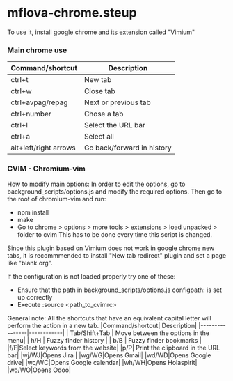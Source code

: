 # mflova-chrome.steup
To use it, install google chrome and its extension called "Vimium"

### Main chrome use
|Command/shortcut| Description|
|----------------|------------|
|ctrl+t|New tab|
|ctrl+w|Close tab|
|ctrl+avpag/repag|Next or previous tab|
|ctrl+number|Chose a tab|
|ctrl+l|Select the URL bar|
|ctrl+a|Select all|
|alt+left/right arrows|Go back/forward in history|


### CVIM - Chromium-vim
How to modify main options:
In order to edit the options, go to background_scripts/options.js and modify the required options. Then go to the root of chromium-vim and run:
 - npm install
 - make
 - Go to chrome > options > more tools > extensions > load unpacked > folder to cvim
This has to be done every time this script is changed. 

Since this plugin based on Vimium does not work in google chrome new tabs, it is recommmended to install "New tab redirect" plugin and set a page like "blank.org".

If the configuration is not loaded properly try one of these:
- Ensure that the path in background_scripts/options.js configpath: is set up correctly
- Execute :source <path_to_cvimrc>

General note: All the shortcuts that have an equivalent capital letter will perform the action in a new tab.
|Command/shortcut| Description|
|----------------|------------|
| Tab/Shift+Tab | Move between the options in the menu|
| h/H | Fuzzy finder history |
| b/B | Fuzzy finder bookmarks |
|f/F|Select keywords from the website|
|p/P| Print the clipboard in the URL bar|
|wj/WJ|Opens Jira |
|wg/WG|Opens Gmail|
|wd/WD|Opens Google drive|
|wc/WC|Opens Google calendar|
|wh/WH|Opens Holaspirit|
|wo/WO|Opens Odoo|
